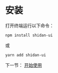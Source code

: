 
# 安装

打开终端运行以下命令：
```
npm install shidan-ui
```
或
```
yarn add shidan-ui
```

下一节： [开始使用](#/doc/start)
